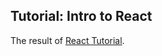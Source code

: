 ## Tutorial: Intro to React

The result of [React Tutorial](https://reactjs.org/tutorial/tutorial.html).